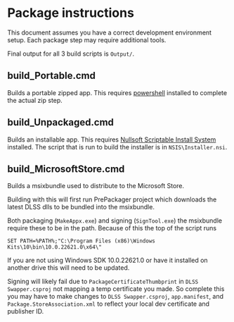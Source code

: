# Package instructions
This document assumes you have a correct development environment setup. Each package step may require additional tools. 

Final output for all 3 build scripts is `Output/`.

## build_Portable.cmd
Builds a portable zipped app. This requires [powershell](https://learn.microsoft.com/en-us/powershell/scripting/install/installing-powershell-on-windows) installed to complete the actual zip step.

## build_Unpackaged.cmd
Builds an installable app. This requires [Nullsoft Scriptable Install System](https://nsis.sourceforge.io/Main_Page) installed. The script that is run to build the installer is in `NSIS\Installer.nsi`.

## build_MicrosoftStore.cmd
Builds a msixbundle used to distribute to the Microsoft Store. 

Building with this will first run PrePackager project which downloads the latest DLSS dlls to be bundled into the msixbundle.

Both packaging (`MakeAppx.exe`) and signing (`SignTool.exe`) the msixbundle require these to be in the path. Because of this the top of the script runs
```
SET PATH=%PATH%;"C:\Program Files (x86)\Windows Kits\10\bin\10.0.22621.0\x64\"
```
If you are not using Windows SDK 10.0.22621.0 or have it installed on another drive this will need to be updated.

Signing will likely fail due to `PackageCertificateThumbprint` in `DLSS Swapper.csproj` not mapping a temp certificate you made. So complete this you may have to make changes to `DLSS Swapper.csproj`, `app.manifest`, and `Package.StoreAssociation.xml` to reflect your local dev certificate and publisher ID.